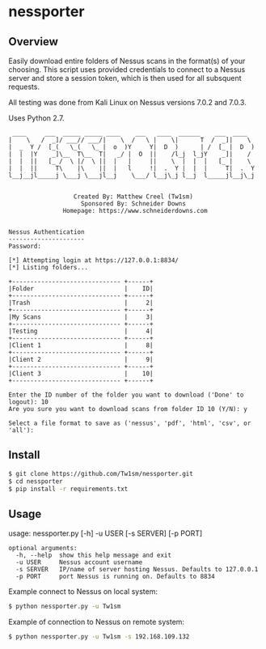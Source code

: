 nessporter
==================
## Overview ##
Easily download entire folders of Nessus scans in the format(s) of your choosing. This script uses provided credentials to connect to a Nessus server and store a session token, which is then used for all subsquent requests.

All testing was done from Kali Linux on Nessus versions 7.0.2 and 7.0.3. 

Uses Python 2.7.

```
 ____     ___  _____ _____ ____    ___   ____  ______    ___  ____  
|    \   /  _]/ ___// ___/|    \  /   \ |    \|      T  /  _]|    \ 
|  _  Y /  [_(   \_(   \_ |  o  )Y     Y|  D  )      | /  [_ |  D  )
|  |  |Y    _]\__  T\__  T|   _/ |  O  ||    /l_j  l_jY    _]|    / 
|  |  ||   [_ /  \ |/  \ ||  |   |     ||    \  |  |  |   [_ |    \ 
|  |  ||     T\    |\    ||  |   l     !|  .  Y |  |  |     T|  .  Y
l__j__jl_____j \___j \___jl__j    \___/ l__j\_j l__j  l_____jl__j\_j
                                                                   
    
                  Created By: Matthew Creel (Tw1sm)
                    Sponsored By: Schneider Downs
               Homepage: https://www.schneiderdowns.com

    
Nessus Authentication
---------------------
Password: 
```

```
[*] Attempting login at https://127.0.0.1:8834/
[*] Listing folders...

+------------------------------ +------+
|Folder                         |    ID|
+------------------------------ +------+
|Trash                          |     2|
+------------------------------ +------+
|My Scans                       |     3|
+------------------------------ +------+
|Testing                        |     4|
+------------------------------ +------+
|Client 1                       |     8|
+------------------------------ +------+
|Client 2                       |     9|
+------------------------------ +------+
|Client 3                       |    10|
+------------------------------ +------+

Enter the ID number of the folder you want to download ('Done' to logout): 10
Are you sure you want to download scans from folder ID 10 (Y/N): y

Select a file format to save as ('nessus', 'pdf', 'html', 'csv', or 'all'):
```

## Install ##
```bash
$ git clone https://github.com/Tw1sm/nessporter.git
$ cd nessporter
$ pip install -r requirements.txt
```

## Usage #
usage: nessporter.py [-h] -u USER [-s SERVER] [-p PORT]

```
optional arguments:
  -h, --help  show this help message and exit
  -u USER     Nessus account username
  -s SERVER   IP/name of server hosting Nessus. Defaults to 127.0.0.1
  -p PORT     port Nessus is running on. Defaults to 8834
```

Example connect to Nessus on local system:
```bash
$ python nessporter.py -u Tw1sm
```
Example of connection to Nessus on remote system:
```bash
$ python nessporter.py -u Tw1sm -s 192.168.109.132
```

